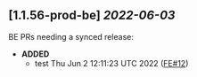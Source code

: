 ## [1.1.56-prod-be] _2022-06-03_

BE PRs needing a synced release:

- **ADDED**
  - test Thu Jun  2 12:11:23 UTC 2022 ([FE#12])

[FE#12]: https://github.com/cycloidio/youdeploy-frontend-web/pull/12
